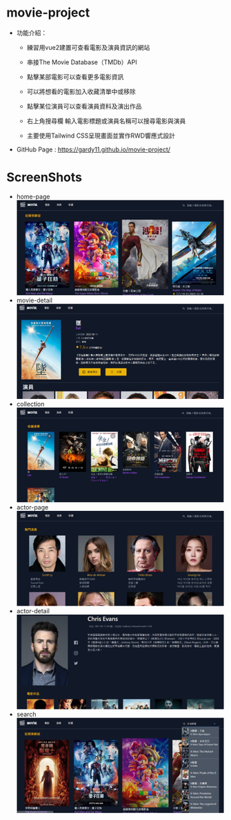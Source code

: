 # movie-project
* 功能介紹：

  * 練習用vue2建置可查看電影及演員資訊的網站  
  * 串接The Movie Database（TMDb）API  

  * 點擊某部電影可以查看更多電影資訊  
  * 可以將想看的電影加入收藏清單中或移除  
  
  * 點擊某位演員可以查看演員資料及演出作品  

  * 右上角搜尋欄 輸入電影標題或演員名稱可以搜尋電影與演員 

  * 主要使用Tailwind CSS呈現畫面並實作RWD響應式設計

* GitHub Page : https://gardy11.github.io/movie-project/  

# ScreenShots

* home-page
![image](https://raw.githubusercontent.com/gardy11/movie-project/main/home-page.PNG)
* movie-detail
![image](https://raw.githubusercontent.com/gardy11/movie-project/main/movie-detail.PNG)
* collection
![image](https://raw.githubusercontent.com/gardy11/movie-project/main/collection.PNG)
* actor-page
![image](https://raw.githubusercontent.com/gardy11/movie-project/main/actor-page.PNG)
* actor-detail
![image](https://raw.githubusercontent.com/gardy11/movie-project/main/actor-detail.PNG)
* search
![image](https://raw.githubusercontent.com/gardy11/movie-project/main/search.PNG)
